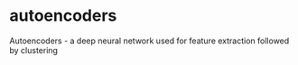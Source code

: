 # autoencoders
Autoencoders - a deep neural network used for feature extraction followed by clustering
